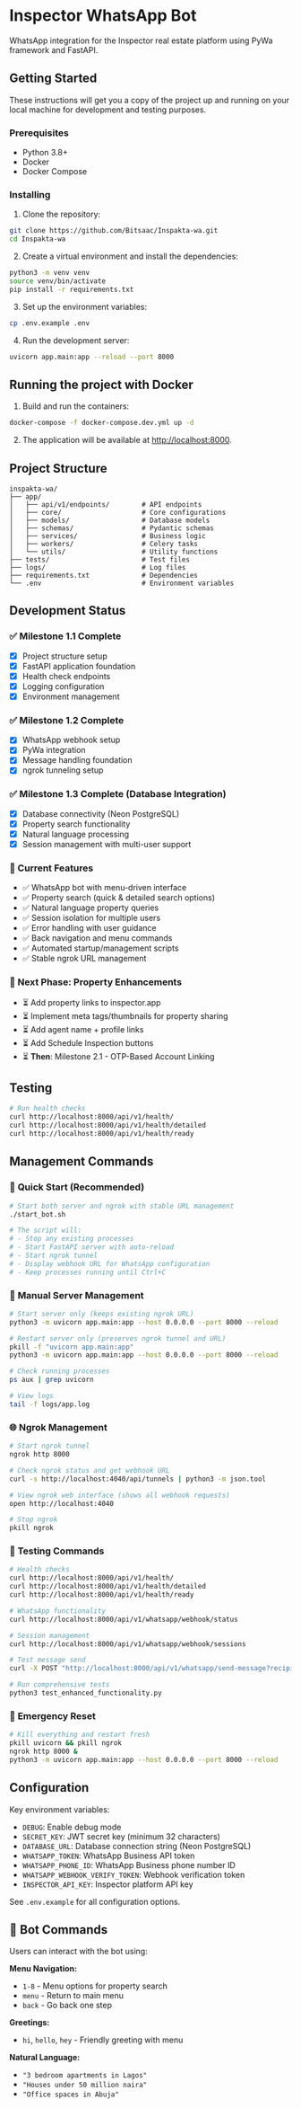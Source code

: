 # Inspector WhatsApp Bot

WhatsApp integration for the Inspector real estate platform using PyWa framework and FastAPI.

## Getting Started

These instructions will get you a copy of the project up and running on your local machine for development and testing purposes.

### Prerequisites

* Python 3.8+
* Docker
* Docker Compose

### Installing

1. Clone the repository:

```bash
git clone https://github.com/Bitsaac/Inspakta-wa.git
cd Inspakta-wa
```

2. Create a virtual environment and install the dependencies:

```bash
python3 -m venv venv
source venv/bin/activate
pip install -r requirements.txt
```

3. Set up the environment variables:

```bash
cp .env.example .env
```

4. Run the development server:

```bash
uvicorn app.main:app --reload --port 8000
```

## Running the project with Docker

1. Build and run the containers:

```bash
docker-compose -f docker-compose.dev.yml up -d
```

2. The application will be available at [http://localhost:8000](http://localhost:8000).

## Project Structure

```
inspakta-wa/
├── app/
│   ├── api/v1/endpoints/        # API endpoints
│   ├── core/                    # Core configurations
│   ├── models/                  # Database models
│   ├── schemas/                 # Pydantic schemas
│   ├── services/                # Business logic
│   ├── workers/                 # Celery tasks
│   └── utils/                   # Utility functions
├── tests/                       # Test files
├── logs/                        # Log files
├── requirements.txt             # Dependencies
└── .env                         # Environment variables
```

## Development Status

### ✅ Milestone 1.1 Complete
- [x] Project structure setup
- [x] FastAPI application foundation
- [x] Health check endpoints
- [x] Logging configuration
- [x] Environment management

### ✅ Milestone 1.2 Complete
- [x] WhatsApp webhook setup
- [x] PyWa integration
- [x] Message handling foundation
- [x] ngrok tunneling setup

### ✅ Milestone 1.3 Complete (Database Integration)
- [x] Database connectivity (Neon PostgreSQL)
- [x] Property search functionality
- [x] Natural language processing
- [x] Session management with multi-user support

### 🎯 Current Features
- ✅ WhatsApp bot with menu-driven interface
- ✅ Property search (quick & detailed search options)
- ✅ Natural language property queries
- ✅ Session isolation for multiple users
- ✅ Error handling with user guidance
- ✅ Back navigation and menu commands
- ✅ Automated startup/management scripts
- ✅ Stable ngrok URL management

### 🚧 Next Phase: Property Enhancements
- ⏳ Add property links to inspector.app
- ⏳ Implement meta tags/thumbnails for property sharing
- ⏳ Add agent name + profile links
- ⏳ Add Schedule Inspection buttons
- ⏳ **Then**: Milestone 2.1 - OTP-Based Account Linking

## Testing

```bash
# Run health checks
curl http://localhost:8000/api/v1/health/
curl http://localhost:8000/api/v1/health/detailed
curl http://localhost:8000/api/v1/health/ready
```

## Management Commands

### 🚀 **Quick Start** (Recommended)
```bash
# Start both server and ngrok with stable URL management
./start_bot.sh

# The script will:
# - Stop any existing processes
# - Start FastAPI server with auto-reload
# - Start ngrok tunnel
# - Display webhook URL for WhatsApp configuration
# - Keep processes running until Ctrl+C
```

### 🔄 **Manual Server Management**
```bash
# Start server only (keeps existing ngrok URL)
python3 -m uvicorn app.main:app --host 0.0.0.0 --port 8000 --reload

# Restart server only (preserves ngrok tunnel and URL)
pkill -f "uvicorn app.main:app"
python3 -m uvicorn app.main:app --host 0.0.0.0 --port 8000 --reload

# Check running processes
ps aux | grep uvicorn

# View logs
tail -f logs/app.log
```

### 🌐 **Ngrok Management**
```bash
# Start ngrok tunnel
ngrok http 8000

# Check ngrok status and get webhook URL
curl -s http://localhost:4040/api/tunnels | python3 -m json.tool

# View ngrok web interface (shows all webhook requests)
open http://localhost:4040

# Stop ngrok
pkill ngrok
```

### 🧪 **Testing Commands**
```bash
# Health checks
curl http://localhost:8000/api/v1/health/
curl http://localhost:8000/api/v1/health/detailed
curl http://localhost:8000/api/v1/health/ready

# WhatsApp functionality
curl http://localhost:8000/api/v1/whatsapp/webhook/status

# Session management
curl http://localhost:8000/api/v1/whatsapp/webhook/sessions

# Test message send
curl -X POST "http://localhost:8000/api/v1/whatsapp/send-message?recipient=YOUR_NUMBER&message=Test"

# Run comprehensive tests
python3 test_enhanced_functionality.py
```

### 🚨 **Emergency Reset**
```bash
# Kill everything and restart fresh
pkill uvicorn && pkill ngrok
ngrok http 8000 &
python3 -m uvicorn app.main:app --host 0.0.0.0 --port 8000 --reload
```

## Configuration

Key environment variables:

- `DEBUG`: Enable debug mode
- `SECRET_KEY`: JWT secret key (minimum 32 characters)
- `DATABASE_URL`: Database connection string (Neon PostgreSQL)
- `WHATSAPP_TOKEN`: WhatsApp Business API token
- `WHATSAPP_PHONE_ID`: WhatsApp Business phone number ID
- `WHATSAPP_WEBHOOK_VERIFY_TOKEN`: Webhook verification token
- `INSPECTOR_API_KEY`: Inspector platform API key

See `.env.example` for all configuration options.

## 🤖 Bot Commands

Users can interact with the bot using:

**Menu Navigation:**
- `1-8` - Menu options for property search
- `menu` - Return to main menu
- `back` - Go back one step

**Greetings:**
- `hi`, `hello`, `hey` - Friendly greeting with menu

**Natural Language:**
- `"3 bedroom apartments in Lagos"`
- `"Houses under 50 million naira"`
- `"Office spaces in Abuja"`
